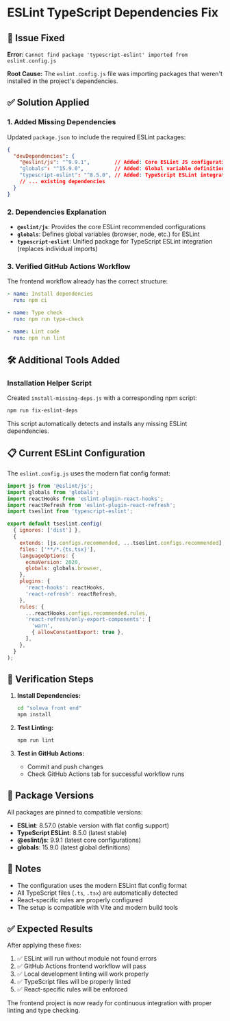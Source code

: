 # ESLint TypeScript Dependencies Fix

## 🐛 Issue Fixed

**Error:** `Cannot find package 'typescript-eslint' imported from eslint.config.js`

**Root Cause:** The `eslint.config.js` file was importing packages that weren't installed in the project's dependencies.

## ✅ Solution Applied

### 1. Added Missing Dependencies

Updated `package.json` to include the required ESLint packages:

```json
{
  "devDependencies": {
    "@eslint/js": "^9.9.1",        // Added: Core ESLint JS configurations
    "globals": "^15.9.0",          // Added: Global variable definitions
    "typescript-eslint": "^8.5.0", // Added: TypeScript ESLint integration
    // ... existing dependencies
  }
}
```

### 2. Dependencies Explanation

- **`@eslint/js`**: Provides the core ESLint recommended configurations
- **`globals`**: Defines global variables (browser, node, etc.) for ESLint
- **`typescript-eslint`**: Unified package for TypeScript ESLint integration (replaces individual imports)

### 3. Verified GitHub Actions Workflow

The frontend workflow already has the correct structure:

```yaml
- name: Install dependencies
  run: npm ci

- name: Type check  
  run: npm run type-check

- name: Lint code
  run: npm run lint
```

## 🛠️ Additional Tools Added

### Installation Helper Script

Created `install-missing-deps.js` with a corresponding npm script:

```bash
npm run fix-eslint-deps
```

This script automatically detects and installs any missing ESLint dependencies.

## 📋 Current ESLint Configuration

The `eslint.config.js` uses the modern flat config format:

```javascript
import js from '@eslint/js';
import globals from 'globals';
import reactHooks from 'eslint-plugin-react-hooks';
import reactRefresh from 'eslint-plugin-react-refresh';
import tseslint from 'typescript-eslint';

export default tseslint.config(
  { ignores: ['dist'] },
  {
    extends: [js.configs.recommended, ...tseslint.configs.recommended],
    files: ['**/*.{ts,tsx}'],
    languageOptions: {
      ecmaVersion: 2020,
      globals: globals.browser,
    },
    plugins: {
      'react-hooks': reactHooks,
      'react-refresh': reactRefresh,
    },
    rules: {
      ...reactHooks.configs.recommended.rules,
      'react-refresh/only-export-components': [
        'warn',
        { allowConstantExport: true },
      ],
    },
  }
);
```

## 🚀 Verification Steps

1. **Install Dependencies:**
   ```bash
   cd "soleva front end"
   npm install
   ```

2. **Test Linting:**
   ```bash
   npm run lint
   ```

3. **Test in GitHub Actions:**
   - Commit and push changes
   - Check GitHub Actions tab for successful workflow runs

## 🔧 Package Versions

All packages are pinned to compatible versions:

- **ESLint**: 8.57.0 (stable version with flat config support)
- **TypeScript ESLint**: 8.5.0 (latest stable)
- **@eslint/js**: 9.9.1 (latest core configurations)
- **globals**: 15.9.0 (latest global definitions)

## 📝 Notes

- The configuration uses the modern ESLint flat config format
- All TypeScript files (`.ts`, `.tsx`) are automatically detected
- React-specific rules are properly configured
- The setup is compatible with Vite and modern build tools

## ✅ Expected Results

After applying these fixes:

1. ✅ ESLint will run without module not found errors
2. ✅ GitHub Actions frontend workflow will pass
3. ✅ Local development linting will work properly
4. ✅ TypeScript files will be properly linted
5. ✅ React-specific rules will be enforced

The frontend project is now ready for continuous integration with proper linting and type checking.
